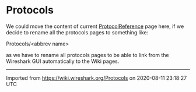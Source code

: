 # Protocols

We could move the content of current [ProtocolReference](/ProtocolReference) page here, if we decide to rename all the protocols pages to something like:

Protocols/\<abbrev name\>

as we have to rename all protocols pages to be able to link from the Wireshark GUI automatically to the Wiki pages.

---

Imported from https://wiki.wireshark.org/Protocols on 2020-08-11 23:18:27 UTC
